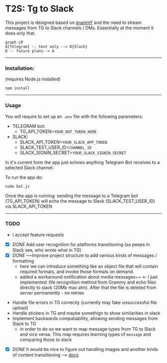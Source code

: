 # T2S: Tg to Slack

This project is designed based on [grammY](https://github.com/grammyjs/grammY) and the need to stream messages from TG to Slack channels / DMs. Essentially at the moment it does only that. 
```mermaid
graph LR
A[Telegram] -- text only --> D{Slack}
D -- future plans--> A
```
---
### Installation: 
(requires Node.js installed)

```
npm install
```
---
### Usage
You will require to set up an `.env` file with the following parameters:
- TELEGRAM bot:
	-  TG_API_TOKEN=`YOUR_BOT_TOKEN_HERE`
- SLACK:
	- SLACK_API_TOKEN=`YOUR_SLACK_APP_TOKEN`
	- SLACK_TEST_USER_ID=`CHANNEL_ID`
	- SLACK_SIGNIN_SECRET=`YOUR_SLACK_SIGNIN_SECRET`

In it's current form the app just echoes anything Telegram Bot receives to a selected Slack channel. 

To run the app do: 
```
node bot.js
```

Once the app is running: sending the message to a Telegram bot (TG_API_TOKEN) will echo the message to Slack (SLACK_TEST_USER_ID) via SLACK_API_TOKEN

---
### TODO
- I accept feature requests
- [x] *DONE* Add user recognition for platforms transitioning (so peeps in Slack see, who wrote what in TG)
- [x] *DONE* ~~Improve project structure to add various kinds of messages / formatting 
    - here we can introduce something like an object file that will contain required formats, and invoke those formats on demand. 
    - added a workaround notification about media messages~~ <- I just implemented :file recognition method from Grammy and echo files directly to slack (20Mb max atm). After that the file is deleted from server permanently - no retries
- Handle file errors in TG correctly (currently may fake unsuccessful file upload)
- Handle stickers in TG and maybe somethign to show similarities in slack 
- Implement backwards compatiability, allowing sending messages from Slack to TG
	- in order to do so we want to map message types from TG to Slack and vice versa. This map requires learning types of `message` and comparing those to slack
- [x] *DONE* It would be nice to figure out handling images and another kinds of content transitioning --> [docs](https://grammy.dev/plugins/files)
